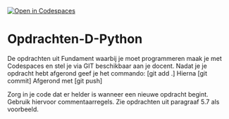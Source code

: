 [![Open in Codespaces](https://classroom.github.com/assets/launch-codespace-2972f46106e565e64193e422d61a12cf1da4916b45550586e14ef0a7c637dd04.svg)](https://classroom.github.com/open-in-codespaces?assignment_repo_id=20501316)
# Opdrachten-D-Python
De opdrachten uit Fundament waarbij je moet programmeren maak je met Codespaces en stel je via GIT beschikbaar aan je docent.
Nadat je je opdracht hebt afgerond geef je het commando: [git add .]
Hierna [git commit]
Afgerond met [git push]

Zorg in je code dat er helder is wanneer een nieuwe opdracht begint. Gebruik hiervoor commentaarregels. Zie opdrachten uit paragraaf 5.7 als voorbeeld.
